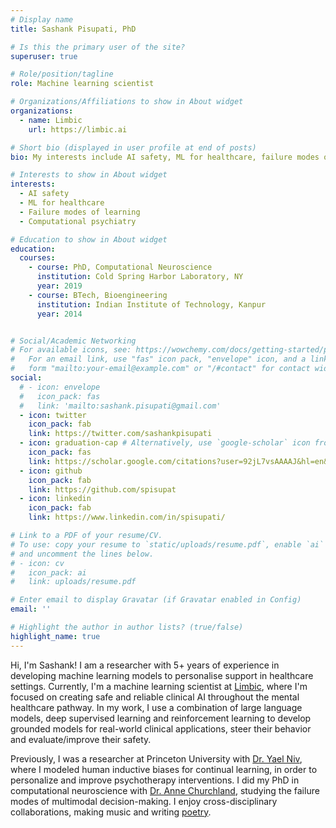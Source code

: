 ```yaml
---
# Display name
title: Sashank Pisupati, PhD

# Is this the primary user of the site?
superuser: true

# Role/position/tagline
role: Machine learning scientist

# Organizations/Affiliations to show in About widget
organizations:
  - name: Limbic
    url: https://limbic.ai

# Short bio (displayed in user profile at end of posts)
bio: My interests include AI safety, ML for healthcare, failure modes of learning algorithms and computational psychiatry.

# Interests to show in About widget
interests:
  - AI safety 
  - ML for healthcare
  - Failure modes of learning 
  - Computational psychiatry

# Education to show in About widget
education:
  courses:
    - course: PhD, Computational Neuroscience
      institution: Cold Spring Harbor Laboratory, NY
      year: 2019
    - course: BTech, Bioengineering
      institution: Indian Institute of Technology, Kanpur
      year: 2014


# Social/Academic Networking
# For available icons, see: https://wowchemy.com/docs/getting-started/page-builder/#icons
#   For an email link, use "fas" icon pack, "envelope" icon, and a link in the
#   form "mailto:your-email@example.com" or "/#contact" for contact widget.
social:
  # - icon: envelope
  #   icon_pack: fas
  #   link: 'mailto:sashank.pisupati@gmail.com'
  - icon: twitter
    icon_pack: fab
    link: https://twitter.com/sashankpisupati
  - icon: graduation-cap # Alternatively, use `google-scholar` icon from `ai` icon pack
    icon_pack: fas
    link: https://scholar.google.com/citations?user=92jL7vsAAAAJ&hl=en&oi=sra
  - icon: github
    icon_pack: fab
    link: https://github.com/spisupat
  - icon: linkedin
    icon_pack: fab
    link: https://www.linkedin.com/in/spisupati/

# Link to a PDF of your resume/CV.
# To use: copy your resume to `static/uploads/resume.pdf`, enable `ai` icons in `params.toml`,
# and uncomment the lines below.
# - icon: cv
#   icon_pack: ai
#   link: uploads/resume.pdf

# Enter email to display Gravatar (if Gravatar enabled in Config)
email: ''

# Highlight the author in author lists? (true/false)
highlight_name: true
---
```

Hi, I'm Sashank! I am a researcher with 5+ years of experience in developing machine learning models to personalise support in healthcare settings. Currently, I'm a machine learning scientist at [Limbic](https://limbic.ai), where I'm focused on creating safe and reliable clinical AI throughout the mental healthcare pathway. In my work, I use a combination of large language models, deep supervised learning and reinforcement learning to develop grounded models for real-world clinical applications, steer their behavior and evaluate/improve their safety. 

Previously, I was a researcher at Princeton University with [Dr. Yael Niv](https://nivlab.princeton.edu/), where I modeled human inductive biases for continual learning, in order to personalize and improve psychotherapy interventions. I did my PhD in computational neuroscience with [Dr. Anne Churchland](https://churchlandlab.dgsom.ucla.edu/), studying the failure modes of multimodal decision-making. I enjoy cross-disciplinary collaborations, making music and writing [poetry](https://thelemonbot.wordpress.com).

<!-- I am a researcher with a passion for developing machine learning models to personalise support in real-world healthcare settings. Currently, I work as a machine learning scientist at [Limbic](https://limbic.ai), where I'm focused on creating safe and reliable clinical AI for mental healthcare providers and patients throughout the care pathway.



I'm a machine learning scientist at [Limbic](https://limbic.ai), where I'm focused on creating safe and reliable clinical AI throughout the mental healthcare pathway. In my work, I use large language models, deep supervised learning, and reinforcement learning to build assistive tools for healthcare providers and patients alike. I have over five years of experience in developing machine learning models to personalise support in real-world healthcare settings.


 I am a researcher with over five years of experience in developing machine learning models to personalise support in real-world healthcare settings. Currently, I work at [Limbic](https://limbic.ai), where I'm focused on creating safe and reliable clinical AI for mental healthcare providers and patients throughout the care pathway, using large language models, deep supervised learning, and reinforcement learning. I enjoy cross-disciplinary collaborations, 



before which I was a postdoctoral researcher at Princeton University with [Dr. Yael Niv](https://pni.princeton.edu/faculty/yael-niv). I am passionate about developing computational models to tackle complex real-world problems. I enjoy cross-disciplinary collaborations, making music and lifelong learning.

In my current work, I use principles from machine learning and computational psychiatry to help develop assistive tools for patients and clinicians throughout the care pathway. In my previous research, I studied the algorithmic inductive biases that allow humans and animals to learn efficiently in [challenging environments](https://nivlab.princeton.edu/sites/default/files/pisupati_lifelong_learning.pdf), and the ways in which they may turn [maladaptive](https://rldm.org/wp-content/uploads/2022/06/RLDM2022_cameraready.pdf#page=495) in certain [psychiatric conditions](https://www.biologicalpsychiatryjournal.com/article/S0006-3223(21)00810-6/fulltext).  -->

